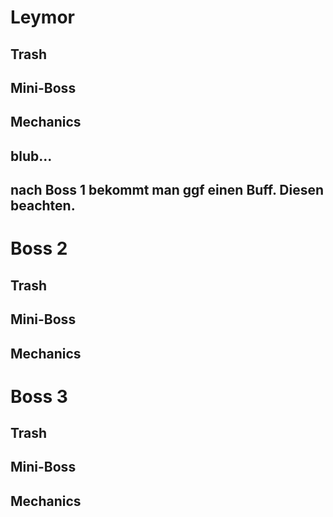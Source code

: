 # Leymor
## Trash
## Mini-Boss
## Mechanics
blub...
-----
nach Boss 1 bekommt man ggf einen Buff. Diesen beachten.
-----


# Boss 2
## Trash
## Mini-Boss
## Mechanics



# Boss 3
## Trash
## Mini-Boss
## Mechanics